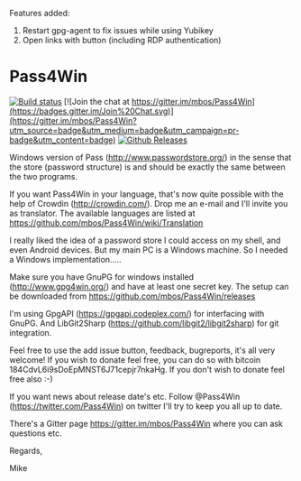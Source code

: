 Features added:
1. Restart gpg-agent to fix issues while using Yubikey
2. Open links with button (including RDP authentication)

# Pass4Win
[![Build status](https://ci.appveyor.com/api/projects/status/vv9ne2d4au8b5e9p/branch/master?svg=true)](https://ci.appveyor.com/project/mbos/pass4win/branch/master)
[![Join the chat at https://gitter.im/mbos/Pass4Win](https://badges.gitter.im/Join%20Chat.svg)](https://gitter.im/mbos/Pass4Win?utm_source=badge&utm_medium=badge&utm_campaign=pr-badge&utm_content=badge)
[![Github Releases](https://img.shields.io/github/downloads/mbos/pass4win/latest/total.svg)]()

Windows version of Pass (http://www.passwordstore.org/) in the sense that the store (password structure) is and should be exactly the same between the two programs.

If you want Pass4Win in your language, that's now quite possible with the help of Crowdin (http://crowdin.com/). Drop me an e-mail and I'll invite you as translator. The available languages are listed at https://github.com/mbos/Pass4Win/wiki/Translation

I really liked the idea of a password store I could access on my shell, and even Android devices. But my main PC is a Windows machine.
So I needed a Windows implementation.....

Make sure you have GnuPG for windows installed (http://www.gpg4win.org/) and have at least one secret key.
The setup can be downloaded from https://github.com/mbos/Pass4Win/releases

I'm using GpgAPI (https://gpgapi.codeplex.com/) for interfacing with GnuPG. And LibGit2Sharp (https://github.com/libgit2/libgit2sharp) for git integration.

Feel free to use the add issue button, feedback, bugreports, it's all very welcome!
If you wish to donate feel free, you can do so with bitcoin 184CdvL6i9sDoEpMNST6J71cepjr7nkaHg. If you don't wish to donate feel free  also :-)

If you want news about release date's etc. Follow @Pass4Win (https://twitter.com/Pass4Win) on twitter I'll try to keep you all up to date.

There's a Gitter page https://gitter.im/mbos/Pass4Win where you can ask questions etc.

Regards,

Mike


